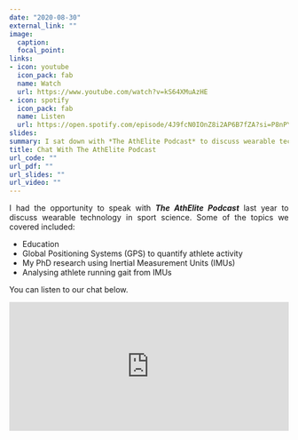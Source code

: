 ```yaml
---
date: "2020-08-30"
external_link: ""
image:
  caption:
  focal_point:
links:
- icon: youtube
  icon_pack: fab
  name: Watch
  url: https://www.youtube.com/watch?v=kS64XMuAzHE
- icon: spotify
  icon_pack: fab
  name: Listen
  url: https://open.spotify.com/episode/4J9fcN0IOnZ8i2AP6B7fZA?si=P8nPYY1eQ_O6qWNnSPjQEA&dl_branch=1
slides:
summary: I sat down with *The AthElite Podcast* to discuss wearable technology in sports science.
title: Chat With The AthElite Podcast
url_code: ""
url_pdf: ""
url_slides: ""
url_video: ""
---
```

<div align="justify">

I had the opportunity to speak with ***The AthElite Podcast*** last year to discuss wearable technology in sport science. Some of the topics we covered included:

- Education
- Global Positioning Systems (GPS) to quantify athlete activity
- My PhD research using Inertial Measurement Units (IMUs)
- Analysing athlete running gait from IMUs

You can listen to our chat below.

<iframe src="https://open.spotify.com/embed/episode/4J9fcN0IOnZ8i2AP6B7fZA" width="100%" height="232" frameBorder="0" allowfullscreen="" allow="autoplay; clipboard-write; encrypted-media; fullscreen; picture-in-picture"></iframe>
